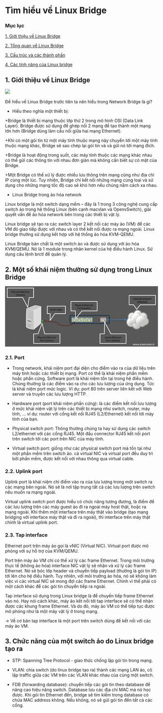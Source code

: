 # Tìm hiểu về Linux Bridge

### Mục lục

[1. Giới thiệu về Linux Bridge](#gioithieu)

[2. Tổng quan về Linux Bridge](#tongquan)

[3. Cấu trúc và các thành phần](#cautruc)

[4. Các tính năng của Linux bridge](#tinhnang)

<a name="gioithieu"></a>
## 1. Giới thiệu về Linux Bridge

![](../images/linuxbridge/Screenshot_258.png)

Để hiểu về Linux Bridge trước tiên ta nên hiểu trong Network Bridge là gì?

- Hiểu theo nghĩa một thiết bị: 

+Bridge là thiết bị mạng thuộc lớp thứ 2 trong mô hình OSI (Data Link Layer). Bridge được sử dụng để ghép nối 2 mạng để tạo thành một mạng lớn hơn (Bridge dùng làm cầu nối giữa hai mạng Ethernet).

+Khi có một gói tin từ một máy tính thuộc mạng này chuyển tới một máy tính thuộc mạng khác, Bridge sẽ sao chép lại gói tin và và gửi nó tới mạng đích.

+Bridge là hoạt động trong suốt, các máy tính thuộc các mạng khác nhau có thể gửi các thông tin với nhau đơn giản mà không cần biết sự có mặt của Bridge.

+Một Bridge có thể xử lý được nhiều lưu thông trên mạng cũng như địa chỉ IP cùng một lúc. Tuy nhiên, Bridge chỉ kết nối những mạng cùng loại và sử dụng cho những mạng tốc độ cao sẽ khó hơn nếu chúng nằm cách xa nhau.

- Linux Bridge trong ảo hóa network

Linux bridge là một switch dạng mềm – đây là 1 trong 3 công nghệ cung cấp switch ảo trong hệ thống Linux (bên cạnh macvlan và OpenvSwitch), giải quyết vấn đề ảo hóa network bên trong các thiết bị vật lý.

Linux bridge sẽ tạo ra các switch layer 2 kết nối các máy ảo (VM) để các VM đó giao tiếp được với nhau và có thể kết nối được ra mạng ngoài. Linux bridge thường sử dụng kết hợp với hệ thống ảo hóa KVM-QEMU.

Linux Bridge bản chất là một switch ảo và được sử dụng với ảo hóa KVM/QEMU. Nó là 1 module trong nhân kernel của hệ điều hành Linux. Sử dụng câu lệnh brctl để quản lý.

## 2. Một số khái niệm thường sử dụng trong Linux Bridge

![](../images/linuxbridge/11.png)

### 2.1. Port

+ Trong network, khái niệm port đại diện cho điểm vào ra của dữ liệu trên máy tính hoặc các thiết bị mạng. Port có thể là khái niệm phần mềm hoặc phần cứng. Software port là khái niệm tồn tại trong hệ điều hành. Chúng thường là các điểm vào ra cho các lưu lượng của ứng dụng. Tức là khái niệm port mức logic. Ví dụ: port 80 trên server liên kết với Web server và truyền các lưu lượng HTTP.

+ Hardware port (port khái niệm phần cứng): là các điểm kết nối lưu lượng ở mức khái niệm vật lý trên các thiết bị mạng như switch, router, máy tính, … ví dụ: router với cổng kết nối RJ45 (L2/Ethernet) kết nối tới máy tính của bạn.

+ Physical switch port: Thông thường chúng ta hay sử dụng các switch L2/ethernet với các cổng RJ45. Một đầu connector RJ45 kết nối port trên switch tới các port trên NIC của máy tính.

+ Virtual switch port: giống như các physical switch port mà tồn tại như một phần mềm trên switch ảo. cả virtual NIC và virtual port đều duy trì bởi phần mềm, được kết nối với nhau thông qua virtual cable.

### 2.2. Uplink port

Uplink port là khái niệm chỉ điểm vào ra của lưu lượng trong một switch ra các mạng bên ngoài. Nó sẽ là nơi tập trung tất cả các lưu lượng trên switch nếu muốn ra mạng ngoài.

Virtual uplink switch port được hiểu có chức năng tương đương, là điểm để các lưu lượng trên các máy guest ảo đi ra ngoài máy host thật, hoặc ra mạng ngoài. Khi thêm một interface trên máy thật vào bridge (tạo mạng bridging với interface máy thật và đi ra ngoài), thì interface trên máy thật chính là virtual uplink port.

### 2.3. Tap interface

Ethernet port trên máy ảo gọi là vNIC (Virtual NIC). Virtual port được mô phỏng với sự hỗ trợ của KVM/QEMU.

Port trên máy ảo VM chỉ có thể xử lý các frame Ethernet. Trong môi trường thực tế (không ảo hóa) interface NIC vật lý sẽ nhận và xử lý các frame Ethernet. Nó sẽ bóc lớp header và chuyển tiếp payload (thường là gói tin IP) tới lên cho hệ điều hành. Tuy nhiên, với môi trường ảo hóa, nó sẽ không làm việc vì các virtual NIC sẽ mong đợi các frame Ethernet. Chính vì thể phải có một cách khác để các gói tin chuyển tiếp ra ngoài.

Tap interface sử dụng trong Linux bridge là để chuyến tiếp frame Ethernet vào nó. Hay nói cách khác, máy ảo kết nối tới tap interface sẽ có thể nhận được các khung frame Ethernet. Và do đó, máy ảo VM có thể tiếp tục được mô phỏng như là một máy vật lý ở trong mạng.

-> Về cơ bản tap interface là một port trên switch dùng để kết nối với các máy ảo VM.

## 3. Chức năng của một switch ảo do Linux bridge tạo ra

+ STP: Spanning Tree Protocol - giao thức chống lặp gói tin trong mạng.

+ VLAN: chia switch (do linux bridge tạo ra) thành các mạng LAN ảo, cô lập traffic giữa các VM trên các VLAN khác nhau của cùng một switch.

+ FDB (forwarding database): chuyển tiếp các gói tin theo database để nâng cao hiệu năng switch. Database lưu các địa chỉ MAC mà nó học được. Khi gói tin Ethernet đến, bridge sẽ tìm kiếm trong database có chứa MAC address không. Nếu không, nó sẽ gửi gói tin đến tất cả các cổng.









